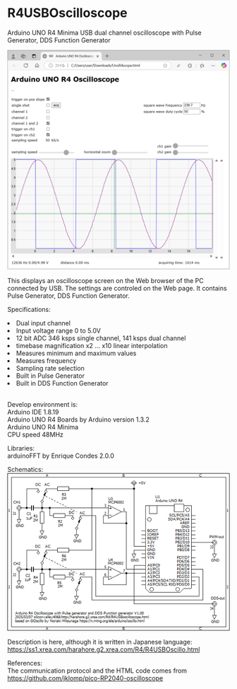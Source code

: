# R4USBOscilloscope
Arduino UNO R4 Minima USB dual channel oscilloscope with Pulse Generator, DDS Function Generator

<img src="R4USBscreen.png">

This displays an oscilloscope screen on the Web browser of the PC connected by USB.
The settings are controled on the Web page.
It contains Pulse Generator, DDS Function Generator.

Specifications:
<li>Dual input channel</li>
<li>Input voltage range 0 to 5.0V</li>
<li>12 bit ADC 346 ksps single channel, 141 ksps dual channel</li>
<li>timebase magnification x2 ... x10 linear interpolation</li>
<li>Measures minimum and maximum values</li>
<li>Measures frequency</li>
<li>Sampling rate selection</li>
<li>Built in Pulse Generator</li>
<li>Built in DDS Function Generator</li>
<br>
<p>
Develop environment is:<br>
Arduino IDE 1.8.19<br>
Arduino UNO R4 Boards by Arduino version 1.3.2<br>
Arduino UNO R4 Minima<br>
CPU speed 48MHz<br>
</p>

Libraries:<br>
arduinoFFT by Enrique Condes 2.0.0<br>

Schematics:<br>
<img src="R4USBOscillo.png">

Description is here, although it is written in Japanese language:
https://ss1.xrea.com/harahore.g2.xrea.com/R4/R4USBOscillo.html

References:<br>
The communication protocol and the HTML code comes from
https://github.com/jklomp/pico-RP2040-oscilloscope

